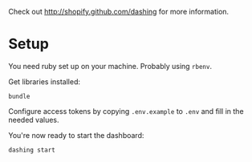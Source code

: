 Check out http://shopify.github.com/dashing for more information.

# Setup

You need ruby set up on your machine. Probably using `rbenv`.

Get libraries installed:

    bundle

Configure access tokens by copying `.env.example` to `.env` and fill in the
needed values.

You're now ready to start the dashboard:

    dashing start
